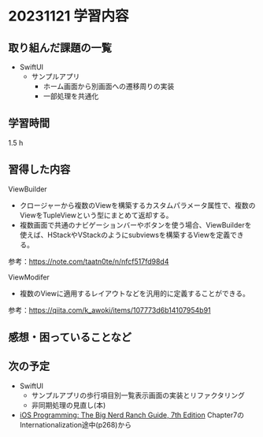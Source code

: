 # 20231121 学習内容

## 取り組んだ課題の一覧

- SwiftUI
  - サンプルアプリ
    - ホーム画面から別画面への遷移周りの実装
    - 一部処理を共通化

## 学習時間

1.5 h

## 習得した内容

ViewBuilder

- クロージャーから複数のViewを構築するカスタムパラメータ属性で、複数のViewをTupleViewという型にまとめて返却する。
- 複数画面で共通のナビゲーションバーやボタンを使う場合、ViewBuilderを使えば、HStackやVStackのようにsubviewsを構築するViewを定義できる。

参考：<https://note.com/taatn0te/n/nfcf517fd98d4>

ViewModifer

- 複数のViewに適用するレイアウトなどを汎用的に定義することができる。

参考：<https://qiita.com/k_awoki/items/107773d6b14107954b91>

## 感想・困っていることなど

## 次の予定

- SwiftUI
  - サンプルアプリの歩行項目別一覧表示画面の実装とリファクタリング
  - 非同期処理の見直し(本)
- [iOS Programming: The Big Nerd Ranch Guide, 7th Edition](https://www.informit.com/store/ios-programming-the-big-nerd-ranch-guide-9780135264027) Chapter7のInternationalization途中(p268)から
